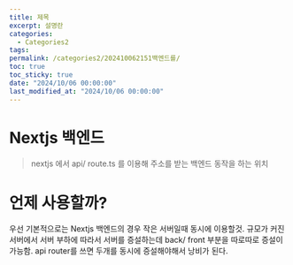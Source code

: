 ```yaml
---
title: 제목
excerpt: 설명란
categories:
  - Categories2
tags: 
permalink: /categories2/202410062151백엔드를/
toc: true
toc_sticky: true
date: "2024/10/06 00:00:00"
last_modified_at: "2024/10/06 00:00:00"
---
```

# Nextjs 백엔드
> nextjs 에서 api/ route.ts 를 이용해 주소를 받는 백엔드 동작을 하는 위치

# 언제 사용할까?
우선 기본적으로는 Nextjs 백엔드의 경우 작은 서버일때 동시에 이용할것. 규모가 커진 서버에서 서버 부하에 따라서 서버를 증설하는데 back/ front 부분을 따로따로 증설이 가능함. api router를 쓰면 두개를 동시에 증설해야해서 낭비가 된다.